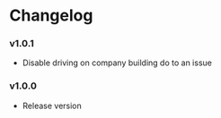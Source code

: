 # Changelog

### v1.0.1

- Disable driving on company building do to an issue

### v1.0.0

- Release version